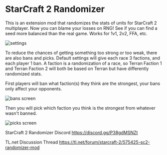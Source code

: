 # StarCraft 2 Randomizer

This is an extension mod that randomizes the stats of units for StarCraft 2 multiplayer. Now you can blame your losses on RNG! See if you can find a seed more balanced than the real game. Works for 1v1, 2v2, FFA, etc.

![settings](https://i.imgur.com/SgVMnYX.png)

To reduce the chances of getting something too strong or too weak, there are also bans and picks. Default settings will give each race 3 factions, and each player 1 ban. A faction is a randomization of a race, so Terran Faction 1 and Terran Faction 2 will both be based on Terran but have differently randomized stats.

First players will ban what faction(s) they think are the strongest, your bans only affect your opponents.

![bans screen](https://i.imgur.com/zhVJQaU.png)

Then you will pick which faction you think is the strongest from whatever wasn't banned.

![picks screen](https://i.imgur.com/KSpcaZ0.png)

StarCraft 2 Randomizer Discord https://discord.gg/P38gdMSNZt

TL.net Discussion Thread https://tl.net/forum/starcraft-2/575425-sc2-randomizer-mod